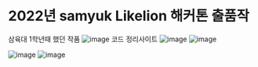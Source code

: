 # 2022년 samyuk Likelion 해커톤 출품작  
삼육대 1학년때 했던 작품
![image](https://github.com/user-attachments/assets/cc39bc00-81d0-4671-8afe-552d8d3e9c53)
코드 정리사이트
![image](https://github.com/user-attachments/assets/aded32bd-3704-4e8a-8588-1f9fe7964a2e)
![image](https://github.com/user-attachments/assets/f3275c33-2cc7-42f4-83d6-a188bd536fa3)


![image](https://github.com/user-attachments/assets/1a4c4de4-de9f-43a3-b589-2e3904b63b9c)
![image](https://github.com/user-attachments/assets/28fc3c92-950b-4c40-843d-12b27b9b804c)
